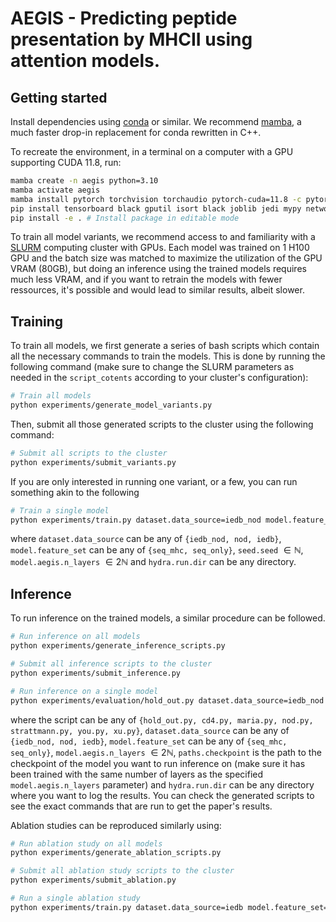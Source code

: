 # AEGIS - Predicting peptide presentation by MHCII using attention models.

## Getting started

Install dependencies using [conda](https://conda.io/projects/conda/en/latest/user-guide/install/index.html) or similar. We recommend [mamba](https://mamba.readthedocs.io/en/latest/installation.html), a much faster drop-in replacement for conda rewritten in C++. 

To recreate the environment, in a terminal on a computer with a GPU supporting CUDA 11.8, run:
    
```bash
mamba create -n aegis python=3.10
mamba activate aegis
mamba install pytorch torchvision torchaudio pytorch-cuda=11.8 -c pytorch -c nvidia # Pytorch with CUDA 11.8
pip install tensorboard black gputil isort black joblib jedi mypy networkx pyprojroot rich torchmetrics hydra-core tqdm torchmetrics pydantic python-dotenv biopython pandas matplotlib seaborn scikit-learn tqdm ipython install lightning # Pip dependencies
pip install -e . # Install package in editable mode
```

To train all model variants, we recommend access to and familiarity with a [SLURM](https://slurm.schedmd.com) computing cluster with GPUs. Each model was trained on 1 H100 GPU and the batch size was matched to maximize the utilization of the GPU VRAM (80GB), but doing an inference using the trained models requires much less VRAM, and if you want to retrain the models with fewer ressources, it's possible and would lead to similar results, albeit slower.

## Training

To train all models, we first generate a series of bash scripts which contain all the necessary commands to train the models. This is done by running the following command (make sure to change the SLURM parameters as needed in the `script_cotents` according to your cluster's configuration):

```bash
# Train all models
python experiments/generate_model_variants.py
```

Then, submit all those generated scripts to the cluster using the following command:

```bash
# Submit all scripts to the cluster
python experiments/submit_variants.py
```

If you are only interested in running one variant, or a few, you can run something akin to the following

```bash
# Train a single model
python experiments/train.py dataset.data_source=iedb_nod model.feature_set=seq_mhc seed.seed=0 model.aegis.n_layers=4 hydra.run.dir=./path/to/custom/logs/directory
```
where `dataset.data_source` can be any of `{iedb_nod, nod, iedb}`, `model.feature_set` can be any of `{seq_mhc, seq_only}`, `seed.seed` $\in \mathbb{N}$, `model.aegis.n_layers` $\in 2\mathbb{N}$ and `hydra.run.dir` can be any directory.

## Inference

To run inference on the trained models, a similar procedure can be followed.

```bash
# Run inference on all models
python experiments/generate_inference_scripts.py
```

```bash
# Submit all inference scripts to the cluster
python experiments/submit_inference.py
```

```bash
# Run inference on a single model
python experiments/evaluation/hold_out.py dataset.data_source=iedb_nod model.feature_set=seq_mhc model.aegis.n_layers=8 paths.checkpoint=outputs/variants/seq_mhc-iedb_nod-8-1/checkpoints/last.ckpt hydra.run.dir=./path/to/custom/logs/directory
```

where the script can be any of `{hold_out.py, cd4.py, maria.py, nod.py, strattmann.py, you.py, xu.py}`, `dataset.data_source` can be any of `{iedb_nod, nod, iedb}`, `model.feature_set` can be any of `{seq_mhc, seq_only}`, `model.aegis.n_layers` $\in 2\mathbb{N}$, `paths.checkpoint` is the path to the checkpoint of the model you want to run inference on (make sure it has been trained with the same number of layers as the specified `model.aegis.n_layers` parameter) and `hydra.run.dir` can be any directory where you want to log the results. You can check the generated scripts to see the exact commands that are run to get the paper's results.

Ablation studies can be reproduced similarly using:

```bash
# Run ablation study on all models
python experiments/generate_ablation_scripts.py
```

```bash
# Submit all ablation study scripts to the cluster
python experiments/submit_ablation.py
```

```bash
# Run a single ablation study
python experiments/train.py dataset.data_source=iedb model.feature_set=seq_mhc seed.seed=0 model.aegis.embedding.dummy_embedding=true model.aegis.embedding.all_ones=false hydra.run.dir=./path/to/custom/logs/directory
```
